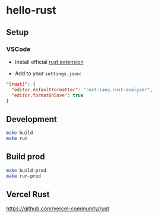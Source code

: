 # hello-rust

## Setup

### VSCode

-   Install official [rust extension](https://marketplace.visualstudio.com/items?itemName=rust-lang.rust-analyzer)

-   Add to your `settings.json`:

```json
"[rust]": {
  "editor.defaultFormatter": "rust-lang.rust-analyzer",
  "editor.formatOnSave": true
}
```

## Development

```sh
make build
make run
```

## Build prod

```sh
make build-prod
make run-prod
```

## Vercel Rust

https://github.com/vercel-community/rust
